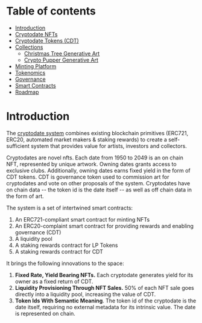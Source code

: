 # Table of contents

* [Introduction](#intro)
* [Cryptodate NFTs](crypto-date-nfts-cd.md)
* [Cryptodate Tokens \(CDT\)](crypto-date-tokens-cdt.md)
* [Collections](collections.md)
    * [Christmas Tree Generative Art](xmas.md)
    * [Crypto Pupper Generative Art](pupper.md)
* [Minting Platform](artists.md)
* [Tokenomics](tokenomics.md)
* [Governance](governance.md)
* [Smart Contracts](smart-contracts.md)
* [Roadmap](roadmap.md)

 <a name="intro"></a> 
# Introduction

The [cryptodate system](https://www.cryptodate.io) combines existing blockchain primitives (ERC721, ERC20, automated market makers & staking rewards) to create a self-sufficient system that provides value for artists, investors and collectors. 

Cryptodates are novel nfts. Each date from 1950 to 2049 is an on chain NFT, represented by unique artwork. Owning dates grants access to exclusive clubs. Additionally, owning dates earns fixed yield in the form of CDT tokens. CDT is governance token used to commission art for cryptodates and vote on other proposals of the system. Cryptodates have on chain data -- the token id is the date itself -- as well as off chain data in the form of art. 

The system is a set of intertwined smart contracts:

1. An ERC721-compliant smart contract for minting NFTs 
2. An ERC20-complaint smart contract for providing rewards and enabling governance (CDT)
3. A liquidity pool 
4. A staking rewards contract for LP Tokens
5. A staking rewards contract for CDT

It brings the following innovations to the space:

1. **Fixed Rate, Yield Bearing NFTs.**   Each cryptodate generates yield for its owner as a fixed return of CDT. 
1. **Liquidity Provisioning Through NFT Sales.** 50% of each NFT sale goes directly into a liquidity pool, increasing the value of CDT.
1. **Token Ids With Semantic Meaning**. The token id of the cryptodate is the date itself, requiring no external metadata for its intrinsic value. The date is represented on chain.





 

